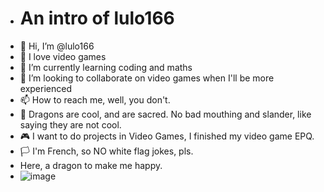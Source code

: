 - # An intro of lulo166
- 👋 Hi, I’m @lulo166
- 👀 I love video games
- 🌱 I’m currently learning coding and maths
- 💞️ I’m looking to collaborate on video games when I'll be more experienced
- 📫 How to reach me, well, you don't.
- 🐲 Dragons are cool, and are sacred. No bad mouthing and slander, like saying they are not cool.
- 🎮 I want to do projects in Video Games, I finished my video game EPQ.
- 🏳 I'm French, so NO white flag jokes, pls.
- Here, a dragon to make me happy.
- ![image](https://github.com/lulo166/lulo166/assets/146172440/0037d00d-7464-49c1-a049-042406e125bd)

<!---
lulo166/lulo166 is a ✨ special ✨ repository because its `README.md` (this file) appears on your GitHub profile.
You can click the Preview link to take a look at your changes.
--->
